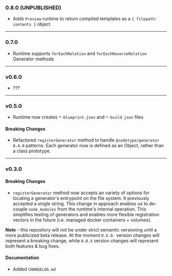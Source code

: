 ### 0.8.0 (UNPUBLISHED)
* Adds `Preview` runtime to return compiled templates as a `{ filepath: contents }` object

---

### 0.7.0
* Runtime supports `forEachRelation` and `forEachReverseRelation` Generator methods

---

### v0.6.0
* ???

---

### v0.5.0

* Runtime now creates `*-blueprint.json` and `*-build.json` files

#### Breaking Changes
* Refactored `registerGenerator` method to handle `@codotype/generator` `0.4.0` patterns. Each generator now is defined as an Object, rather than a class prototype.

---

### v0.3.0

#### Breaking Changes
* `registerGenerator` method now accepts an variety of options for locating a generator's entrypoint on the file system. It previously accepted a single string. This change in approach enables us to de-couple `node_modules` from the runtime's internal operation. This simplifies testing of generators and enables more flexible registration vectors in the future (i.e. managed docker containers + volumes).

**Note** - this repository will not be under strict semantic versioning until a more publicized beta release. At the moment `0.X.0.` version changes will represent a breaking change, while `0.0.X` version changes will represent both features & bug fixes.

#### Documentation
* Added `CHANGELOG.md`